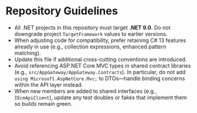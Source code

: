 # Repository Guidelines

- All .NET projects in this repository must target **.NET 9.0**. Do not downgrade project `TargetFramework` values to earlier versions.
- When adjusting code for compatibility, prefer retaining C# 13 features already in use (e.g., collection expressions, enhanced pattern matching).
- Update this file if additional cross-cutting conventions are introduced.
- Avoid referencing ASP.NET Core MVC types in shared contract libraries (e.g., `src/AppGateway/AppGateway.Contracts`). In particular, do not add `using Microsoft.AspNetCore.Mvc;` to DTOs—handle binding concerns within the API layer instead.
- When new members are added to shared interfaces (e.g., `IEcmApiClient`), update any test doubles or fakes that implement them so builds remain green.
